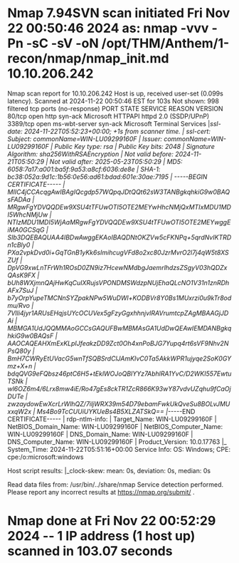 # Nmap 7.94SVN scan initiated Fri Nov 22 00:50:46 2024 as: nmap -vvv -Pn -sC -sV -oN /opt/THM/Anthem/1-recon/nmap/nmap_init.md 10.10.206.242
Nmap scan report for 10.10.206.242
Host is up, received user-set (0.099s latency).
Scanned at 2024-11-22 00:50:46 EST for 103s
Not shown: 998 filtered tcp ports (no-response)
PORT     STATE SERVICE       REASON  VERSION
80/tcp   open  http          syn-ack Microsoft HTTPAPI httpd 2.0 (SSDP/UPnP)
3389/tcp open  ms-wbt-server syn-ack Microsoft Terminal Services
|_ssl-date: 2024-11-22T05:52:23+00:00; +1s from scanner time.
| ssl-cert: Subject: commonName=WIN-LU09299160F
| Issuer: commonName=WIN-LU09299160F
| Public Key type: rsa
| Public Key bits: 2048
| Signature Algorithm: sha256WithRSAEncryption
| Not valid before: 2024-11-21T05:50:29
| Not valid after:  2025-05-23T05:50:29
| MD5:   6058:7a17:a001:ba5f:9a53:a8cf:6036:de8e
| SHA-1: bc38:052a:9d1c:1b56:0e56:ad61:bdad:601e:30ae:7195
| -----BEGIN CERTIFICATE-----
| MIIC4jCCAcqgAwIBAgIQcgdp57WQpqJDtQQt62sW3TANBgkqhkiG9w0BAQsFADAa
| MRgwFgYDVQQDEw9XSU4tTFUwOTI5OTE2MEYwHhcNMjQxMTIxMDU1MDI5WhcNMjUw
| NTIzMDU1MDI5WjAaMRgwFgYDVQQDEw9XSU4tTFUwOTI5OTE2MEYwggEiMA0GCSqG
| SIb3DQEBAQUAA4IBDwAwggEKAoIBAQDNtOKZVw5cFKNPq+5qrdNvIKTRDn1cBly0
| PXa2vpkDvd0i+GqTGnB1yKk6sImihcugVFd8o2xc80JzrMvrO2l7j4qW5t8XSZUf
| DpVG9xwLnTFrWh1ROsD0ZN9iz7HcewNMdbgJaemrlhdzsZSgyV03hQDZxQAsK9FX
| bUh8WXjmnQAjHwKqCuIXRujsVPONDMSWdzpNUjEhaQLcNO1V31n1znRDhAFx7SuJ
| b7yOrpYupeTMCNnSYZpakNPw5WuDWl+KODBVr8Y0Bs1MUxrzi0u9kTr8odmu/Rvo
| 7Vlli4jyr1ARUsEHqjsUYcOCUVex5gFzyGgxhhnjvIRAVrumtcpZAgMBAAGjJDAi
| MBMGA1UdJQQMMAoGCCsGAQUFBwMBMAsGA1UdDwQEAwIEMDANBgkqhkiG9w0BAQsF
| AAOCAQEAHXmExKLpIJfeakzDD9Zct0Oh4xnPoBJG7Yupq4rt6sVF9Nhv2NPsQ80y
| BmH7CWRyEtUVacG5wnTfSQBSrdClJAmKIvC0Ta5AkkWPR1ujyqe2SoK0GYmz+X+n
| bdqQVG9eFQbsz46ptC6H5+tEklWOJoQBIYYz7AbhlRA1YvC/D2WKI557EwtuTSNk
| wl6OZ6m4/6Lrx8mw4iE/Ro47gEs8ckTR1ZcR866K93wY87vdvUZqhu9fCaOjDUTe
| zwzaydowEwXcrLrWlhQZ/7iljWRX39m54D79ebamFwkUkQveSu8BOLvJMUxxqW2x
| Ms4Bo9TcCUUiUYKUeBs4B5XLZATSkQ==
|_-----END CERTIFICATE-----
| rdp-ntlm-info: 
|   Target_Name: WIN-LU09299160F
|   NetBIOS_Domain_Name: WIN-LU09299160F
|   NetBIOS_Computer_Name: WIN-LU09299160F
|   DNS_Domain_Name: WIN-LU09299160F
|   DNS_Computer_Name: WIN-LU09299160F
|   Product_Version: 10.0.17763
|_  System_Time: 2024-11-22T05:51:16+00:00
Service Info: OS: Windows; CPE: cpe:/o:microsoft:windows

Host script results:
|_clock-skew: mean: 0s, deviation: 0s, median: 0s

Read data files from: /usr/bin/../share/nmap
Service detection performed. Please report any incorrect results at https://nmap.org/submit/ .
# Nmap done at Fri Nov 22 00:52:29 2024 -- 1 IP address (1 host up) scanned in 103.07 seconds
